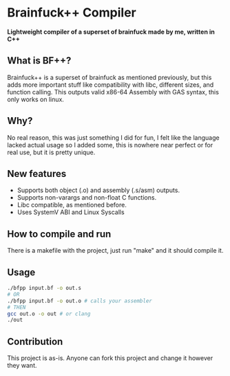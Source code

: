 # Brainfuck++ Compiler

**Lightweight compiler of a superset of brainfuck made by me, written in C++**

## What is BF++?

Brainfuck++ is a superset of brainfuck as mentioned previously, but this adds more important stuff like compatibility with libc, different sizes, and function calling.
This outputs valid x86-64 Assembly with GAS syntax, this only works on linux.

## Why?

No real reason, this was just something I did for fun, I felt like the language lacked actual usage
so I added some, this is nowhere near perfect or for real use, but it is pretty unique.

## New features

- Supports both object (.o) and assembly (.s/asm) outputs.
- Supports non-varargs and non-float C functions.
- Libc compatible, as mentioned before.
- Uses SystemV ABI and Linux Syscalls

## How to compile and run

There is a makefile with the project, just run "make" and it should compile it.

## Usage

```bash
./bfpp input.bf -o out.s
# OR
./bfpp input.bf -o out.o # calls your assembler
# THEN
gcc out.o -o out # or clang
./out
```

## Contribution

This project is as-is. Anyone can fork this project and change it however they want.